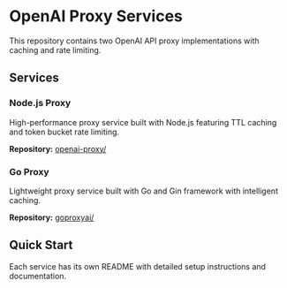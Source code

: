 # OpenAI Proxy Services

This repository contains two OpenAI API proxy implementations with caching and rate limiting.

## Services

### Node.js Proxy
High-performance proxy service built with Node.js featuring TTL caching and token bucket rate limiting.

**Repository:** [openai-proxy/](./openai-proxy/)

### Go Proxy  
Lightweight proxy service built with Go and Gin framework with intelligent caching.

**Repository:** [goproxyai/](./goproxyai/)

## Quick Start

Each service has its own README with detailed setup instructions and documentation.
